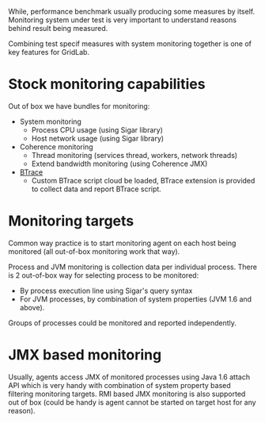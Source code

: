 

While, performance benchmark usually producing some measures by itself. Monitoring system under test is very important to understand reasons behind result being measured.

Combining test specif measures with system monitoring together is one of key features for GridLab.

# Stock monitoring capabilities #

Out of box we have bundles for monitoring:
  * System monitoring
    * Process CPU usage (using Sigar library)
    * Host network usage (using Sigar library)
  * Coherence monitoring
    * Thread monitoring (services thread, workers, network threads)
    * Extend bandwidth monitoring (using Coherence JMX)
  * [BTrace](http://kenai.com/projects/btrace)
    * Custom BTrace script cloud be loaded, BTrace extension is provided to collect data and report BTrace script.

# Monitoring targets #

Common way practice is to start monitoring agent on each host being monitored (all out-of-box monitoring work that way).

Process and JVM monitoring is collection data per individual process. There is 2 out-of-box way for selecting process to be monitored:
  * By process execution line using Sigar's query syntax
  * For JVM processes, by combination of system properties (JVM 1.6 and above).

Groups of processes could be monitored and reported independently.

# JMX based monitoring #

Usually, agents access JMX of monitored processes using Java 1.6 attach API which is very handy with combination of system property based filtering monitoring targets.
RMI based JMX monitoring is also supported out of box (could be handy is agent cannot be started on target host for any reason).